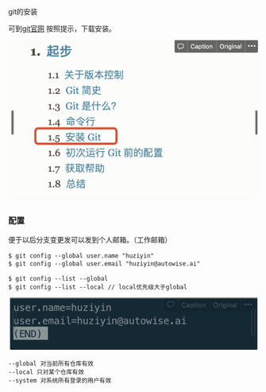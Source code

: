 git的安装

可到[git官网](https://git-scm.com/book/zh/v2) 按照提示，下载安装。

![](i/42ca4f07-926c-4ede-847b-0b9094a276b8.png)

### 配置

便于以后分支变更发可以发到个人邮箱。（工作邮箱）

```
$ git config --global user.name "huziyin"
$ git config --global user.email "huziyin@autowise.ai"
```

```
$ git config --list --global 
$ git config --list --local // local优先级大于global
```

![](i/3d59dd08-026e-4bea-b617-08eea024d93d.png)

```
--global 对当前所有仓库有效
--local 只对某个仓库有效
--system 对系统所有登录的用户有效
```





















